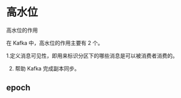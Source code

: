 # 高水位



高水位的作用

在 Kafka 中，高水位的作用主要有 2 个。

1.定义消息可见性，即用来标识分区下的哪些消息是可以被消费者消费的。

2. 帮助 Kafka 完成副本同步。

## epoch

